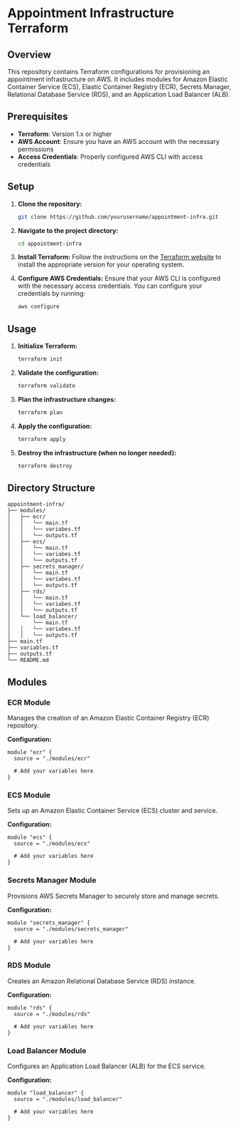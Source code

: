 # Appointment Infrastructure Terraform

## Overview

This repository contains Terraform configurations for provisioning an appointment infrastructure on AWS. It includes modules for Amazon Elastic Container Service (ECS), Elastic Container Registry (ECR), Secrets Manager, Relational Database Service (RDS), and an Application Load Balancer (ALB).

## Prerequisites

- **Terraform**: Version 1.x or higher
- **AWS Account**: Ensure you have an AWS account with the necessary permissions
- **Access Credentials**: Properly configured AWS CLI with access credentials

## Setup

1. **Clone the repository:**
    ```sh
    git clone https://github.com/yourusername/appointment-infra.git
    ```

2. **Navigate to the project directory:**
    ```sh
    cd appointment-infra
    ```

3. **Install Terraform:**
    Follow the instructions on the [Terraform website](https://www.terraform.io/downloads.html) to install the appropriate version for your operating system.

4. **Configure AWS Credentials:**
    Ensure that your AWS CLI is configured with the necessary access credentials. You can configure your credentials by running:
    ```sh
    aws configure
    ```

## Usage

1. **Initialize Terraform:**
    ```sh
    terraform init
    ```

2. **Validate the configuration:**
    ```sh
    terraform validate
    ```

3. **Plan the infrastructure changes:**
    ```sh
    terraform plan
    ```

4. **Apply the configuration:**
    ```sh
    terraform apply
    ```

5. **Destroy the infrastructure (when no longer needed):**
    ```sh
    terraform destroy
    ```

## Directory Structure

```
appointment-infra/
├── modules/
│   ├── ecr/
│   │   └── main.tf
│   │   └── variabes.tf
│   │   └── outputs.tf
│   ├── ecs/
│   │   └── main.tf
│   │   └── variabes.tf
│   │   └── outputs.tf
│   ├── secrets_manager/
│   │   └── main.tf
│   │   └── variabes.tf
│   │   └── outputs.tf
│   ├── rds/
│   │   └── main.tf
│   │   └── variabes.tf
│   │   └── outputs.tf
│   └── load_balancer/
│       └── main.tf
│   │   └── variabes.tf
│   │   └── outputs.tf
├── main.tf
├── variables.tf
├── outputs.tf
└── README.md
```

## Modules

### ECR Module

Manages the creation of an Amazon Elastic Container Registry (ECR) repository.

**Configuration:**
```hcl
module "ecr" {
  source = "./modules/ecr"
  
  # Add your variables here
}
```

### ECS Module

Sets up an Amazon Elastic Container Service (ECS) cluster and service.

**Configuration:**
```hcl
module "ecs" {
  source = "./modules/ecs"
  
  # Add your variables here
}
```

### Secrets Manager Module

Provisions AWS Secrets Manager to securely store and manage secrets.

**Configuration:**
```hcl
module "secrets_manager" {
  source = "./modules/secrets_manager"
  
  # Add your variables here
}
```

### RDS Module

Creates an Amazon Relational Database Service (RDS) instance.

**Configuration:**
```hcl
module "rds" {
  source = "./modules/rds"
  
  # Add your variables here
}
```

### Load Balancer Module

Configures an Application Load Balancer (ALB) for the ECS service.

**Configuration:**
```hcl
module "load_balancer" {
  source = "./modules/load_balancer"
  
  # Add your variables here
}
```
